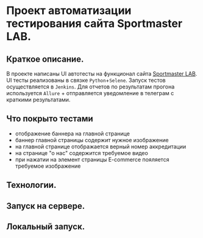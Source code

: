 # Проект автоматизации тестирования сайта Sportmaster LAB.

## Краткое описание.
В проекте написаны UI автотесты на функционал сайта [Sportmaster LAB](https://smlab.digital/?utm_lang=en). 
UI тесты реализованы в связке `Python`+`Selene`. Запуск тестов осуществляется в `Jenkins`. Для отчетов по результатам прогона используется `Allure` + отправляется уведомление в телеграм с краткими результатами.

## Что покрыто тестами
- отображение баннера на главной странице
- баннер главной страницы содержит нужное изображение
- на главной странице отображается верный номер аккредитации
- на странице "о нас" содержится требуемое видео
- при нажатии на элемент страницы E-commerce пояляется требуемое изображение

## Технологии.

## Запуск на сервере.

## Локальный запуск.
